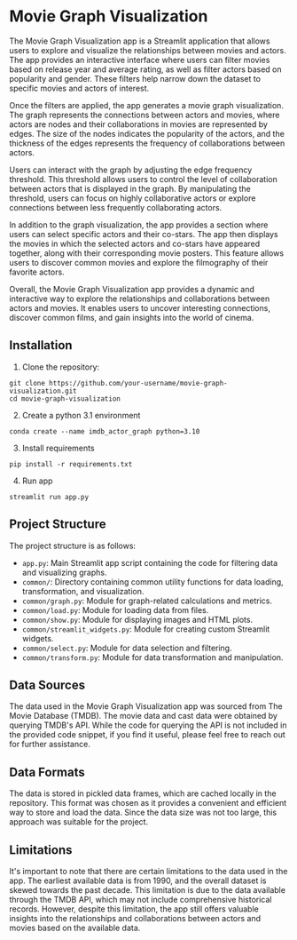 # Movie Graph Visualization

The Movie Graph Visualization app is a Streamlit application that allows users to explore and visualize the 
relationships between movies and actors. The app provides an interactive interface where users can filter movies based 
on release year and average rating, as well as filter actors based on popularity and gender. These filters help narrow 
down the dataset to specific movies and actors of interest.

Once the filters are applied, the app generates a movie graph visualization. The graph represents the connections 
between actors and movies, where actors are nodes and their collaborations in movies are represented by edges. The size 
of the nodes indicates the popularity of the actors, and the thickness of the edges represents the frequency of 
collaborations between actors.

Users can interact with the graph by adjusting the edge frequency threshold. This threshold allows users to control the 
level of collaboration between actors that is displayed in the graph. By manipulating the threshold, users can focus on 
highly collaborative actors or explore connections between less frequently collaborating actors.

In addition to the graph visualization, the app provides a section where users can select specific actors and their 
co-stars. The app then displays the movies in which the selected actors and co-stars have appeared together, along with 
their corresponding movie posters. This feature allows users to discover common movies and explore the filmography of 
their favorite actors.

Overall, the Movie Graph Visualization app provides a dynamic and interactive way to explore the relationships and 
collaborations between actors and movies. It enables users to uncover interesting connections, discover common films, 
and gain insights into the world of cinema.

## Installation

1. Clone the repository:

```
git clone https://github.com/your-username/movie-graph-visualization.git
cd movie-graph-visualization
```

2. Create a python 3.1 environment

```
conda create --name imdb_actor_graph python=3.10
```

3. Install requirements
```
pip install -r requirements.txt
```

4. Run app
```
streamlit run app.py
```


## Project Structure

The project structure is as follows:

- `app.py`: Main Streamlit app script containing the code for filtering data and visualizing graphs.
- `common/`: Directory containing common utility functions for data loading, transformation, and visualization.
- `common/graph.py`: Module for graph-related calculations and metrics.
- `common/load.py`: Module for loading data from files.
- `common/show.py`: Module for displaying images and HTML plots.
- `common/streamlit_widgets.py`: Module for creating custom Streamlit widgets.
- `common/select.py`: Module for data selection and filtering.
- `common/transform.py`: Module for data transformation and manipulation.


## Data Sources
The data used in the Movie Graph Visualization app was sourced from The Movie Database (TMDB). The movie data and cast 
data were obtained by querying TMDB's API. While the code for querying the API is not included in the provided code 
snippet, if you find it useful, please feel free to reach out for further assistance.


## Data Formats
The data is stored in pickled data frames, which are cached locally in the repository. This format was chosen as it 
provides a convenient and efficient way to store and load the data. Since the data size was not too large, this 
approach was suitable for the project.


## Limitations
It's important to note that there are certain limitations to the data used in the app. The earliest available data 
is from 1990, and the overall dataset is skewed towards the past decade. This limitation is due to the data available 
through the TMDB API, which may not include comprehensive historical records. However, despite this limitation, 
the app still offers valuable insights into the relationships and collaborations between actors and movies based 
on the available data.